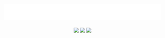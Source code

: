 <div align="center">
  <h1>
    <img src="https://github.com/HakonHarnes/HakonHarnes/blob/main/name.svg" alt="Håkon Harnes" />
  </h1>

[![](https://img.shields.io/badge/-github-black?style=for-the-badge&logo=github)](https://github.com/hakonharnes)
[![](https://img.shields.io/badge/-linkedin-blue?style=for-the-badge&logo=linkedin)](https://www.linkedin.com/in/hakon-harnes/)
[![](https://img.shields.io/badge/-email-orange?style=for-the-badge&logo=maildotru&logoColor=white)](mailto:hakon@harnes.co)

</div>

